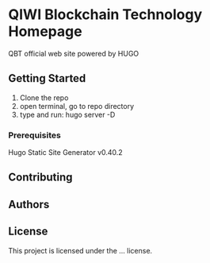 # QIWI Blockchain Technology Homepage

QBT official web site powered by HUGO

## Getting Started

1. Clone the repo
2. open terminal, go to repo directory
3. type and run: hugo server -D

### Prerequisites

Hugo Static Site Generator v0.40.2


## Contributing

## Authors

## License

This project is licensed under the ... license.
